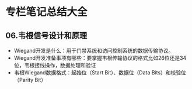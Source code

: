 # 专栏笔记总结大全




## 06.韦根信号设计和原理

- Wiegand开发是什么：用于门禁系统和访问控制系统的数据传输协议。
- Wiegand开发准备事项有哪些：要掌握韦根传输协议的格式比如26位还是34位，韦根接线操作，数据处理和验证
- 韦根Wiegand数据格式：起始位（Start Bit）、数据位（Data Bits）和校验位（Parity Bit）














